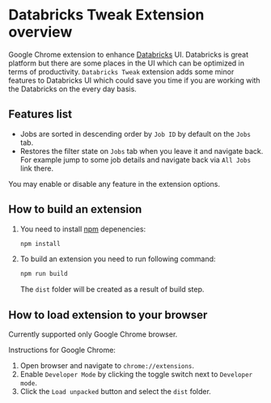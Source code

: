 # Databricks Tweak Extension overview

Google Chrome extension to enhance [Databricks](https://databricks.com/) UI. Databricks is great platform but there are some places in the UI which can be optimized in terms of productivity. `Databricks Tweak` extension adds some minor features to Databricks UI which could save you time if you are working with the Databricks on the every day basis.

## Features list

- Jobs are sorted in descending order by `Job ID` by default on the `Jobs` tab.
- Restores the filter state on `Jobs` tab when you leave it and navigate back. For example jump to some job details and navigate back via `All Jobs` link there.

You may enable or disable any feature in the extension options.

## How to build an extension

1. You need to install [npm](https://www.npmjs.com/) depenencies:

    ```bash
    npm install
    ```

2. To build an extension you need to run following command:

    ```bash
    npm run build
    ```

    The `dist` folder will be created as a result of build step.

## How to load extension to your browser

Currently supported only Google Chrome browser.

Instructions for Google Chrome:

1. Open browser and navigate to `chrome://extensions`.
2. Enable `Developer Mode` by clicking the toggle switch next to `Developer mode`.
3. Click the `Load unpacked` button and select the `dist` folder.
